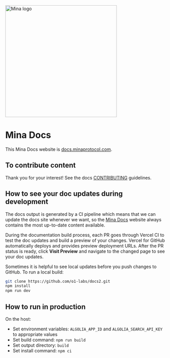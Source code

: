 <img src="https://github.com/MinaProtocol/docs/blob/main/public/static/img/svg/mina-wordmark-redviolet.svg" width="350" alt="Mina logo">

# Mina Docs

This Mina Docs website is [docs.minaprotocol.com](https://docs.minaprotocol.com/).

## To contribute content

Thank you for your interest! See the docs [CONTRIBUTING](CONTRIBUTING.md) guidelines.

## How to see your doc updates during development

The docs output is generated by a CI pipeline which means that we can update the docs site whenever we want, so the [Mina Docs](https://docs.minaprotocol.com/) website always contains the most up-to-date content available. 

During the documentation build process, each PR goes through Vercel CI to test the doc updates and build a preview of your changes. Vercel for GitHub automatically deploys and provides preview deployment URLs. After the PR status is ready, click **Visit Preview** and navigate to the changed page to see your doc updates.

Sometimes it is helpful to see local updates before you push changes to GitHub. To run a local build:

```sh
git clone https://github.com/o1-labs/docs2.git
npm install
npm run dev
```

## How to run in production

On the host:

- Set environment variables: `ALGOLIA_APP_ID` and `ALGOLIA_SEARCH_API_KEY` to appropriate values
- Set build command: `npm run build`
- Set output directory: `build`
- Set install command: `npm ci`
